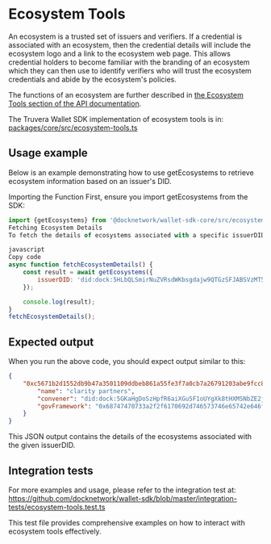 # Ecosystem Tools

An ecosystem is a trusted set of issuers and verifiers. If a credential is associated with an ecosystem, then the credential details will include the ecosystem logo and a link to the ecosystem web page. This allows credential holders to become familiar with the branding of an ecosystem which they can then use to identify verifiers who will trust the ecosystem credentials and abide by the ecosystem's policies.

The functions of an ecosystem are further described in [the Ecosystem Tools section of the API documentation](https://docs.truvera.io/truvera-api/ecosystem-tools).

The Truvera Wallet SDK implementation of ecosystem tools is in:
[packages/core/src/ecosystem-tools.ts](https://github.com/docknetwork/wallet-sdk/blob/5dfbcb197b848802478d2f7a697286a8c3c28823/packages/core/src/ecosystem-tools.ts#L4)

## Usage example

Below is an example demonstrating how to use getEcosystems to retrieve ecosystem information based on an issuer's DID.

Importing the Function First, ensure you import getEcosystems from the SDK:

```js
import {getEcosystems} from '@docknetwork/wallet-sdk-core/src/ecosystem-tools';
Fetching Ecosystem Details
To fetch the details of ecosystems associated with a specific issuerDID, you can use the following code snippet:

javascript
Copy code
async function fetchEcosystemDetails() {
    const result = await getEcosystems({
        issuerDID: 'did:dock:5HLbQLSmirNuZVRsdWKbsgdajw9QTGzSFJABSVzMT5EBj5sb',
    });

    console.log(result);
}
fetchEcosystemDetails();
```

## Expected output

When you run the above code, you should expect output similar to this:

```json
{
    "0xc5671b2d1552db9b47a3501109ddbeb861a55fe3f7a0cb7a26791203abe9fcc8": {
        "name": "clarity partners",
        "convener": "did:dock:5GKaHgDoSzHpfR6aiXGu5F1oUYgXk8tHXMSNbZE2jdm9FAnT",
        "govFramework": "0x68747470733a2f2f6170692d746573746e65742e646f636b2e696f2f74727573742d726567697374726965732f3078633536373162326431353532646239623437613335303131303964646265623836316135356665336637613063623761323637393132303361626539666363382f7075626c6963"
    }
}
```

This JSON output contains the details of the ecosystems associated with the given issuerDID.

## Integration tests

For more examples and usage, please refer to the integration test at:
https://github.com/docknetwork/wallet-sdk/blob/master/integration-tests/ecosystem-tools.test.ts

This test file provides comprehensive examples on how to interact with ecosystem tools effectively.
